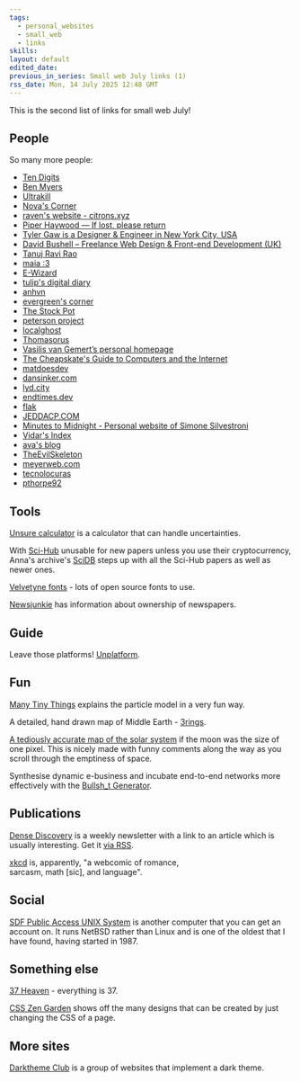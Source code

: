 ```yaml
---
tags:
  - personal_websites
  - small_web
  - links
skills: 
layout: default
edited_date: 
previous_in_series: Small web July links (1)
rss_date: Mon, 14 July 2025 12:48 GMT
---
```

This is the second list of links for small web July!
## People
So many more people:
- [Ten Digits](https://tendigits.space/)
- [Ben Myers](https://benmyers.dev/)
- [Ultrakill](https://ultrakill.nekoweb.org/home)
- [Nova's Corner](https://pastel-skies.nekoweb.org/home.html)
- [raven's website - citrons.xyz](https://citrons.xyz/)
- [Piper Haywood — If lost, please return](https://piperhaywood.com/)
- [Tyler Gaw is a Designer & Engineer in New York City, USA](https://tylergaw.com/)
- [David Bushell – Freelance Web Design & Front-end Development (UK)](https://dbushell.com/)
- [Tanuj Ravi Rao](https://tansanrao.com/)
- [maia :3](https://maia.crimew.gay/)
- [E-Wizard](https://e-wizard.neocities.org/journal)
- [tulip's digital diary](https://blog.platinumtulip.net/)
- [anhvn](https://anhvn.com/)
- [evergreen's corner](https://elj.me/)
- [The Stock Pot](https://www.thestockpot.net/)
- [peterson project](https://thepetersonproject.com/)
- [localghost](https://localghost.dev/)
- [Thomasorus](https://thomasorus.com/home.html)
- [Vasilis van Gemert’s personal homepage](https://vasilis.nl/)
- [The Cheapskate's Guide to Computers and the Internet](https://cheapskatesguide.org/)
- [matdoesdev](https://matdoes.dev/)
- [dansinker.com](https://dansinker.com/)
- [lyd.city](https://lyd.city/)
- [endtimes.dev](https://endtimes.dev/)
- [flak](https://flak.tedunangst.com/)
- [JEDDACP.COM](https://jeddacp.com/)
- [Minutes to Midnight - Personal website of Simone Silvestroni](https://minutestomidnight.co.uk/)
- [Vidar's Index](https://www.vidarholen.net/contents/)
- [ava's blog](https://blog.avas.space/)
- [TheEvilSkeleton](https://tesk.page/)
- [meyerweb.com](https://meyerweb.com/)
- [tecnolocuras](https://tecnolocuras.com/)
- [pthorpe92](https://pthorpe92.dev/)

## Tools
[Unsure calculator](https://filiph.github.io/napkin/) is a calculator that can handle uncertainties.

With [Sci-Hub](https://sci-hub.st/) unusable for new papers unless you use their cryptocurrency, Anna's archive's [SciDB](https://annas-archive.org/scidb) steps up with all the Sci-Hub papers as well as newer ones.

[Velvetyne fonts](https://velvetyne.fr/) - lots of open source fonts to use.

[Newsjunkie](https://www.newsjunkie.net/) has information about ownership of newspapers.
## Guide
Leave those platforms! [Unplatform](https://unplatform.fromthesuperhighway.com/).
## Fun
[Many Tiny Things](https://manytinythings.github.io/) explains the particle model in a very fun way.

A detailed, hand drawn map of Middle Earth - [3rings](https://3rin.gs/).

[A tediously accurate map of the solar system](https://joshworth.com/dev/pixelspace/pixelspace_solarsystem.html) if the moon was the size of one pixel. This is nicely made with funny comments along the way as you scroll through the emptiness of space.

Synthesise dynamic e-business and incubate end-to-end networks more effectively with the [Bullsh_t Generator](https://www.bullshitgenerator.com/).
## Publications
[Dense Discovery](https://www.densediscovery.com/) is a weekly newsletter with a link to an article which is usually interesting. Get it [via RSS](https://www.densediscovery.com/feed/).

[xkcd](https://xkcd.com/) is, apparently, "a webcomic of romance,  
sarcasm, math \[sic], and language". 
## Social
[SDF Public Access UNIX System](https://sdf.org/?welcome) is another computer that you can get an account on. It runs NetBSD rather than Linux and is one of the oldest that I have found, having started in 1987.
## Something else
[37 Heaven](http://thirty-seven.org/) - everything is 37.

[CSS Zen Garden](https://www.csszengarden.com/) shows off the many designs that can be created by just changing the CSS of a page.
## More sites
[Darktheme Club](https://darktheme.club/) is a group of websites that implement a dark theme.
